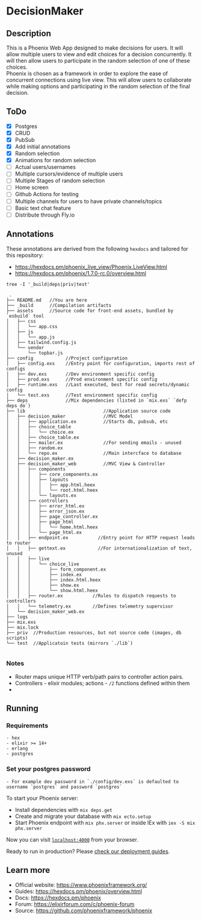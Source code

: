 # DecisionMaker

## Description   
This is a Phoenix Web App designed to make decisions for users.  It will 
allow multiple users to view and edit choices for a decision concurrently.  It 
will then allow users to participate in the random selection of one of these 
choices.    
Phoenix is chosen as a framework in order to explore the ease of concurrent 
connections using live view.  This will allow users to collaborate while making 
options and participating in the random selection of the final decision.

## ToDo

- [x] Postgres  
- [x] CRUD  
- [x] PubSub  
- [X] Add initial annotations
- [X] Random selection  
- [X] Animations for random selection  
- [ ] Actual users/usernames  
- [ ] Multiple cursors/evidence of multiple users  
- [ ] Multiple Stages of random selection  
- [ ] Home screen
- [ ] Github Actions for testing 
- [ ] Multiple channels for users to have private channels/topics 
- [ ] Basic text chat feature
- [ ] Distribute through Fly.io   

## Annotations  
These annotations are derived from the following `hexdocs` and tailored for 
this repository:  
  - https://hexdocs.pm/phoenix_live_view/Phoenix.LiveView.html
  - https://hexdocs.pm/phoenix/1.7.0-rc.0/overview.html 

```tree
tree -I '_build|deps|priv|test'

 .
├── README.md   //You are here 
├── _build      //Compilation artifacts
├── assets      //Source code for front-end assets, bundled by `esbuild` tool
│   ├── css
│   │   └── app.css
│   ├── js
│   │   └── app.js
│   ├── tailwind.config.js
│   └── vendor
│       └── topbar.js
├── config            //Project configuration
│   ├── config.exs    //Entry point for configuration, imports rest of configs
│   ├── dev.exs       //Dev environment specific config
│   ├── prod.exs      //Prod environment specific config
│   ├── runtime.exs   //Last executed, best for read secrets/dynamic config 
│   └── test.exs      //Test environment specific config
├── deps              //Mix dependencies (listed in `mix.exs` `defp deps do`)
├── lib                             //Application source code
│   ├── decision_maker              //MVC Model
│   │   ├── application.ex          //Starts db, pubsub, etc
│   │   ├── choice_table   
│   │   │   └── choice.ex
│   │   ├── choice_table.ex
│   │   ├── mailer.ex               //For sending emails - unused 
│   │   ├── random.ex
│   │   └── repo.ex                 //Main intercface to database
│   ├── decision_maker.ex
│   ├── decision_maker_web          //MVC View & Controller
│   │   ├── components
│   │   │   ├── core_components.ex
│   │   │   ├── layouts
│   │   │   │   ├── app.html.heex
│   │   │   │   └── root.html.heex
│   │   │   └── layouts.ex
│   │   ├── controllers
│   │   │   ├── error_html.ex
│   │   │   ├── error_json.ex
│   │   │   ├── page_controller.ex
│   │   │   ├── page_html
│   │   │   │   └── home.html.heex
│   │   │   └── page_html.ex
│   │   ├── endpoint.ex           //Entry point for HTTP request leads to router
│   │   ├── gettext.ex            //For internationalization of text, unused
│   │   ├── live
│   │   │   └── choice_live
│   │   │       ├── form_component.ex
│   │   │       ├── index.ex
│   │   │       ├── index.html.heex
│   │   │       ├── show.ex
│   │   │       └── show.html.heex
│   │   ├── router.ex           //Rules to dispatch requests to controllers
│   │   └── telemetry.ex        //Defines telemetry supervisor
│   └── decision_maker_web.ex
├── logs
├── mix.exs
├── mix.lock
├── priv  //Production resources, but not source code (images, db scripts)
└── test  //Applicatoin tests (mirrors `./lib`)
 
```
### Notes
  - Router maps unique HTTP verb/path pairs to controller action pairs.  
  - Controllers - elixir modules; actions - `/2` functions defined within them
  - 
## Running
### Requirements
    - hex
    - elixir >= 14+
    - erlang   
    - postgres

### Set your postgres password
    - For example dev password in `./config/dev.exs` is defaulted to username `postgres` and password `postgres`

To start your Phoenix server:

  * Install dependencies with `mix deps.get`
  * Create and migrate your database with `mix ecto.setup`
  * Start Phoenix endpoint with `mix phx.server` or inside IEx with `iex -S mix phx.server`

Now you can visit [`localhost:4000`](http://localhost:4000) from your browser.

Ready to run in production? Please [check our deployment guides](https://hexdocs.pm/phoenix/deployment.html).

## Learn more

  * Official website: https://www.phoenixframework.org/
  * Guides: https://hexdocs.pm/phoenix/overview.html
  * Docs: https://hexdocs.pm/phoenix
  * Forum: https://elixirforum.com/c/phoenix-forum
  * Source: https://github.com/phoenixframework/phoenix
